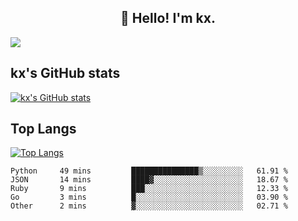 <h2 align="center">👋 Hello! I'm kx.</h2>

<img align="center" src="https://github.com/kxshu/kxshu/actions/workflows/blank.yml/badge.svg" />

<!--
**kxshu/kxshu** is a ✨ _special_ ✨ repository because its `README.md` (this file) appears on your GitHub profile.

Here are some ideas to get you started:

- 🔭 I’m currently working on ...
- 🌱 I’m currently learning ...
- 👯 I’m looking to collaborate on ...
- 🤔 I’m looking for help with ...
- 💬 Ask me about ...
- 📫 How to reach me: ...
- 😄 Pronouns: ...
- ⚡ Fun fact: ...
-->


## kx's GitHub stats

[![kx's GitHub stats](https://github-readme-stats.vercel.app/api?username=kxshu&show_icons=true)](https://github.com/kxshu/kxshu)

## Top Langs

[![Top Langs](https://github-readme-stats.vercel.app/api/top-langs/?username=kxshu&layout=compact)](https://github.com/kxshu/kxshu)




<!--START_SECTION:waka-->

```text
Python     49 mins         ███████████████▒░░░░░░░░░   61.91 %
JSON       14 mins         ████▓░░░░░░░░░░░░░░░░░░░░   18.67 %
Ruby       9 mins          ███░░░░░░░░░░░░░░░░░░░░░░   12.33 %
Go         3 mins          █░░░░░░░░░░░░░░░░░░░░░░░░   03.90 %
Other      2 mins          ▓░░░░░░░░░░░░░░░░░░░░░░░░   02.71 %
```

<!--END_SECTION:waka-->
